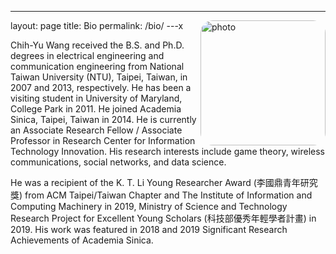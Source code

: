 ---
layout: page
title: Bio
permalink: /bio/
---x
<img src="../img/cywang.jpg" alt="photo" width="200px" style="float:right;border-radius: 10%;" />

Chih-Yu Wang received the B.S. and Ph.D. degrees in electrical engineering and communication engineering from National Taiwan University (NTU), Taipei, Taiwan, in 2007 and 2013, respectively. He has been a visiting student in University of Maryland, College Park in 2011. He joined Academia Sinica, Taipei, Taiwan in 2014. He is currently an Associate Research Fellow / Associate Professor in Research Center for Information Technology Innovation. His research interests include game theory, wireless communications, social networks, and data science. 

He was a recipient of the K. T. Li Young Researcher Award (李國鼎青年研究獎) from ACM Taipei/Taiwan Chapter and The Institute of Information and Computing Machinery in 2019, Ministry of Science and Technology Research Project for Excellent Young Scholars (科技部優秀年輕學者計畫) in 2019. His work was featured in 2018 and 2019 Significant Research Achievements of Academia Sinica.
